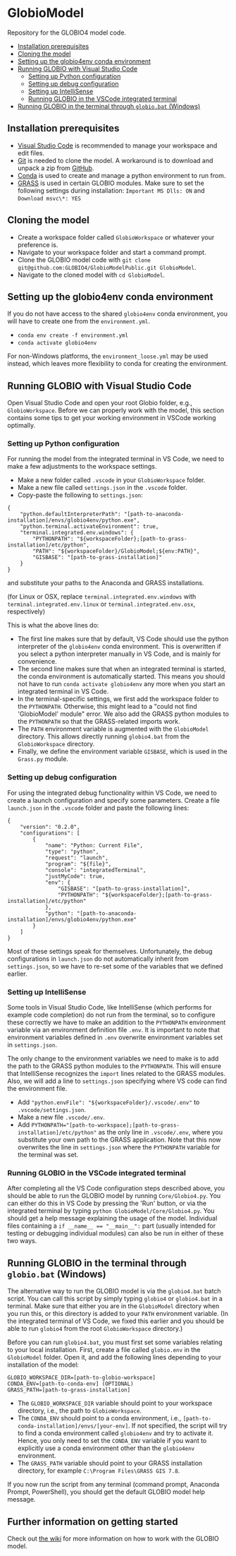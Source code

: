 # GlobioModel
Repository for the GLOBIO4 model code.

* [Installation prerequisites](#installation-prerequisites)
* [Cloning the model](#cloning-the-model)
* [Setting up the globio4env conda environment](#setting-up-the-globio4env-conda-environment)
* [Running GLOBIO with Visual Studio Code](#running-globio-with-visual-studio-code)
    * [Setting up Python configuration](#setting-up-python-configuration)
    * [Setting up debug configuration](#setting-up-debug-configuration)
    * [Setting up IntelliSense](#setting-up-intellisense)
    * [Running GLOBIO in the VSCode integrated terminal](#running-globio-in-the-vscode-integrated-terminal)
* [Running GLOBIO in the terminal through `globio.bat` (Windows)](#running-globio-in-the-terminal-through-globiobat-windows)

## Installation prerequisites
* [Visual Studio Code](https://code.visualstudio.com/download) is recommended to manage your workspace and edit files.
* [Git](https://git-scm.com/downloads) is needed to clone the model. A workaround is to download and unpack a zip from [GitHub](https://github.com/GLOBIO4/GlobioModelPublic).
* [Conda](https://docs.conda.io/projects/conda/en/latest/user-guide/install/download.html) is used to create and manage a python environment to run from.
* [GRASS](https://grass.osgeo.org/download/windows/) is used in certain GLOBIO modules. Make sure to set the following settings during installation: `Important MS Dlls: ON` and `Download msvc\*: YES`

## Cloning the model
* Create a workspace folder called `GlobioWorkspace` or whatever your preference is.
* Navigate to your workspace folder and start a command prompt.
* Clone the GLOBIO model code with `git clone git@github.com:GLOBIO4/GlobioModelPublic.git GlobioModel`.
* Navigate to the cloned model with `cd GlobioModel`.

## Setting up the globio4env conda environment
If you do not have access to the shared `globio4env` conda environment, you will have to create one from the `environment.yml`.
* `conda env create -f environment.yml`
* `conda activate globio4env`

For non-Windows platforms, the `environment_loose.yml` may be used instead, which leaves more flexibility to conda for creating the environment.

## Running GLOBIO with Visual Studio Code
Open Visual Studio Code and open your root Globio folder, e.g., `GlobioWorkspace`. Before we can properly work with the model, this section contains some tips to get your working environment in VSCode working optimally.

### Setting up Python configuration
For running the model from the integrated terminal in VS Code, we need to make a few adjustments to the workspace settings.
* Make a new folder called `.vscode` in your `GlobioWorkspace` folder.
* Make a new file called `settings.json` in the `.vscode` folder.
* Copy-paste the following to `settings.json`:

```
{
    "python.defaultInterpreterPath": "[path-to-anaconda-installation]/envs/globio4env/python.exe",
    "python.terminal.activateEnvironment": true,
    "terminal.integrated.env.windows": {
        "PYTHONPATH": "${workspaceFolder};[path-to-grass-installation]/etc/python",
        "PATH": "${workspaceFolder}/GlobioModel;${env:PATH}",
        "GISBASE": "[path-to-grass-installation]"
    }
}
```
and substitute your paths to the Anaconda and GRASS installations.

(for Linux or OSX, replace `terminal.integrated.env.windows` with `terminal.integrated.env.linux` or `terminal.integrated.env.osx`, respectively)

This is what the above lines do:
* The first line makes sure that by default, VS Code should use the python interpreter of the `globio4env` conda environment. This is overwritten if you select a python interpreter manually in VS Code, and is mainly for convenience.
* The second line makes sure that when an integrated terminal is started, the conda environment is automatically started. This means you should not have to run `conda activate globio4env` any more when you start an integrated terminal in VS Code.
* In the terminal-specific settings, we first add the workspace folder to the `PYTHONPATH`. Otherwise, this might lead to a "could not find 'GlobioModel' module" error. We also add the GRASS python modules to the `PYTHONPATH` so that the GRASS-related imports work.
* The `PATH` environment variable is augmented with the `GlobioModel` directory. This allows directly running `globio4.bat` from the `GlobioWorkspace` directory.
* Finally, we define the environment variable `GISBASE`, which is used in the `Grass.py` module.

### Setting up debug configuration
For using the integrated debug functionality within VS Code, we need to create a launch configuration and specify some parameters. Create a file `launch.json` in the `.vscode` folder and paste the following lines:

```
{
    "version": "0.2.0",
    "configurations": [
        {
            "name": "Python: Current File",
            "type": "python",
            "request": "launch",
            "program": "${file}",
            "console": "integratedTerminal",
            "justMyCode": true,
            "env": {
                "GISBASE": "[path-to-grass-installation]",
                "PYTHONPATH": "${workspaceFolder};[path-to-grass-installation]/etc/python"
            },
            "python": "[path-to-anaconda-installation]/envs/globio4env/python.exe"
        }
    ]
}
```

Most of these settings speak for themselves. Unfortunately, the debug configurations in `launch.json` do not automatically inherit from `settings.json`, so we have to re-set some of the variables that we defined earlier.

### Setting up IntelliSense
Some tools in Visual Studio Code, like IntelliSense (which performs for example code completion) do not run from the terminal, so to configure these correctly we have to make an addition to the `PYTHONPATH` environment variable via an environment definition file `.env`. It is important to note that environment variables defined in `.env` overwrite environment variables set in `settings.json`.

The only change to the environment variables we need to make is to add the path to the GRASS python modules to the `PYTHONPATH`. This will ensure that IntelliSense recognizes the `import` lines related to the GRASS modules. Also, we will add a line to `settings.json` specifying where VS code can find the environment file.

* Add `"python.envFile": "${workspaceFolder}/.vscode/.env"` to `.vscode/settings.json`.
* Make a new file `.vscode/.env`.
* Add `PYTHONPATH="[path-to-workspace];[path-to-grass-installation]/etc/python"` as the only line in `.vscode/.env`, where you substitute your own path to the GRASS application. Note that this now overwrites the line in `settings.json` where the `PYTHONPATH` variable for the terminal was set.

### Running GLOBIO in the VSCode integrated terminal
After completing all the VS Code configuration steps described above, you should be able to run the GLOBIO model by running `Core/Globio4.py`. You can either do this in VS Code by pressing the 'Run' button, or via the integrated terminal by typing `python GlobioModel/Core/Globio4.py`. You should get a help message explaining the usage of the model. Individual files containing a `if __name__ == "__main__":` part (usually intended for testing or debugging individual modules) can also be run in either of these two ways.

## Running GLOBIO in the terminal through `globio.bat` (Windows)
The alternative way to run the GLOBIO model is via the `globio4.bat` batch script. You can call this script by simply typing `globio4` or `globio4.bat` in a terminal. Make sure that either you are in the `GlobioModel` directory when you run this, or this directory is added to your `PATH` environment variable. 
(In the integrated terminal of VS Code, we fixed this earlier and you should be able to run `globio4` from the root `GlobioWorkspace` directory.)

Before you can run `globio4.bat`, you must first set some variables relating to your local installation. First, create a file called `globio.env` in the `GlobioModel` folder. Open it, and add the following lines depending to your installation of the model:

```
GLOBIO_WORKSPACE_DIR=[path-to-globio-workspace]
CONDA_ENV=[path-to-conda-env] (OPTIONAL)
GRASS_PATH=[path-to-grass-installation]
```

* The `GLOBIO_WORKSPACE_DIR` variable should point to your workspace directory, i.e., the path to `GlobioWorkspace`.
* The `CONDA_ENV` should point to a conda environment, i.e., `[path-to-conda-installation]/envs/[your-env]`. If not specified, the script will try to find a conda environment called `globio4env` and try to activate it. Hence, you only need to set the `CONDA_ENV` variable if you want to explicitly use a conda environment other than the `globio4env` environment.
* The `GRASS_PATH` variable should point to your GRASS installation directory, for example `C:\Program Files\GRASS GIS 7.8`.

If you now run the script from any terminal (command prompt, Anaconda Prompt, PowerShell), you should get the default GLOBIO model help message.

## Further information on getting started
Check out [the wiki](https://github.com/GLOBIO4/GlobioModelPublic/wiki) for more information on how to work with the GLOBIO model.
